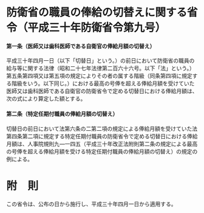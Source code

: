 # 防衛省の職員の俸給の切替えに関する省令（平成三十年防衛省令第九号）
#### 第一条（医師又は歯科医師である自衛官の俸給月額の切替え）
平成三十年四月一日（以下「切替日」という。）の前日において防衛省の職員の給与等に関する法律（昭和二十七年法律第二百六十六号。以下「法」という。）第五条第四項又は第五項の規定によりその者の属する階級（同条第四項に規定する階級をいう。以下同じ。）における最高の号俸を超える俸給月額を受けていた医師又は歯科医師である自衛官の防衛省令で定める切替日における俸給月額は、次の式により算定した額とする。
#### 第二条（特定任期付職員の俸給月額の切替え）
切替日の前日において法第六条の二第二項の規定による俸給月額を受けていた法第四条第二項に規定する特定任期付職員の防衛省令で定める切替日における俸給月額は、人事院規則九―一四五（平成三十年改正法附則第二条の規定による最高の号俸を超える俸給月額を受ける特定任期付職員の俸給月額の切替え）の規定の例による。
# 附　則
この省令は、公布の日から施行し、平成三十年四月一日から適用する。
